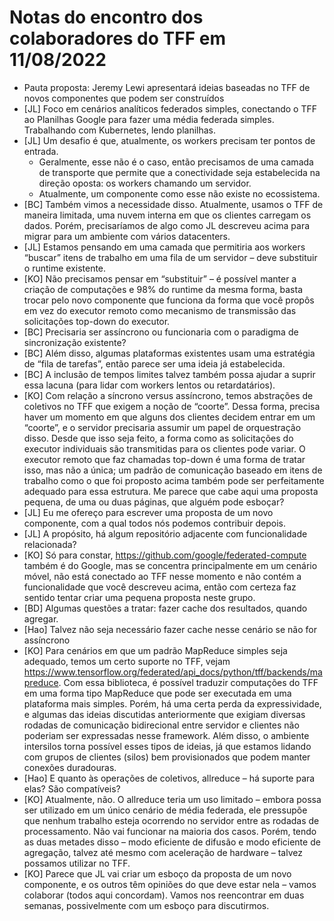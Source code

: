 # Notas do encontro dos colaboradores do TFF em 11/08/2022

- Pauta proposta: Jeremy Lewi apresentará ideias baseadas no TFF de novos componentes que podem ser construídos
- [JL] Foco em cenários analíticos federados simples, conectando o TFF ao Planilhas Google para fazer uma média federada simples. Trabalhando com Kubernetes, lendo planilhas.
- [JL] Um desafio é que, atualmente, os workers precisam ter pontos de entrada.
    - Geralmente, esse não é o caso, então precisamos de uma camada de transporte que permite que a conectividade seja estabelecida na direção oposta: os workers chamando um servidor.
    - Atualmente, um componente como esse não existe no ecossistema.
- [BC] Também vimos a necessidade disso. Atualmente, usamos o TFF de maneira limitada, uma nuvem interna em que os clientes carregam os dados. Porém, precisaríamos de algo como JL descreveu acima para migrar para um ambiente com vários datacenters.
- [JL] Estamos pensando em uma camada que permitiria aos workers “buscar” itens de trabalho em uma fila de um servidor – deve substituir o runtime existente.
- [KO] Não precisamos pensar em “substituir” – é possível manter a criação de computações e 98% do runtime da mesma forma, basta trocar pelo novo componente que funciona da forma que você propôs em vez do executor remoto como mecanismo de transmissão das solicitações top-down do executor.
- [BC] Precisaria ser assíncrono ou funcionaria com o paradigma de sincronização existente?
- [BC] Além disso, algumas plataformas existentes usam uma estratégia de “fila de tarefas”, então parece ser uma ideia já estabelecida.
- [BC] A inclusão de tempos limites talvez também possa ajudar a suprir essa lacuna (para lidar com workers lentos ou retardatários).
- [KO] Com relação a síncrono versus assíncrono, temos abstrações de coletivos no TFF que exigem a noção de “coorte”. Dessa forma, precisa haver um momento em que alguns dos clientes decidem entrar em um “coorte”, e o servidor precisaria assumir um papel de orquestração disso. Desde que isso seja feito, a forma como as solicitações do executor individuais são transmitidas para os clientes pode variar. O executor remoto que faz chamadas top-down é uma forma de tratar isso, mas não a única; um padrão de comunicação baseado em itens de trabalho como o que foi proposto acima também pode ser perfeitamente adequado para essa estrutura. Me parece que cabe aqui uma proposta pequena, de uma ou duas páginas, que alguém pode esboçar?
- [JL] Eu me ofereço para escrever uma proposta de um novo componente, com a qual todos nós podemos contribuir depois.
- [JL] A propósito, há algum repositório adjacente com funcionalidade relacionada?
- [KO] Só para constar, https://github.com/google/federated-compute também é do Google, mas se concentra principalmente em um cenário móvel, não está conectado ao TFF nesse momento e não contém a funcionalidade que você descreveu acima, então com certeza faz sentido tentar criar uma pequena proposta neste grupo.
- [BD] Algumas questões a tratar: fazer cache dos resultados, quando agregar.
- [Hao] Talvez não seja necessário fazer cache nesse cenário se não for assíncrono
- [KO] Para cenários em que um padrão MapReduce simples seja adequado, temos um certo suporte no TFF, vejam https://www.tensorflow.org/federated/api_docs/python/tff/backends/mapreduce. Com essa biblioteca, é possível traduzir computações do TFF em uma forma tipo MapReduce que pode ser executada em uma plataforma mais simples. Porém, há uma certa perda da expressividade, e algumas das ideias discutidas anteriormente que exigiam diversas rodadas de comunicação bidirecional entre servidor e clientes não poderiam ser expressadas nesse framework. Além disso, o ambiente intersilos torna possível esses tipos de ideias, já que estamos lidando com grupos de clientes (silos) bem provisionados que podem manter conexões duradouras.
- [Hao] E quanto às operações de coletivos, allreduce – há suporte para elas? São compatíveis?
- [KO] Atualmente, não. O allreduce teria um uso limitado – embora possa ser utilizado em um único cenário de média federada, ele pressupõe que nenhum trabalho esteja ocorrendo no servidor entre as rodadas de processamento. Não vai funcionar na maioria dos casos. Porém, tendo as duas metades disso – modo eficiente de difusão e modo eficiente de agregação, talvez até mesmo com aceleração de hardware – talvez possamos utilizar no TFF.
- [KO] Parece que JL vai criar um esboço da proposta de um novo componente, e os outros têm opiniões do que deve estar nela – vamos colaborar (todos aqui concordam). Vamos nos reencontrar em duas semanas, possivelmente com um esboço para discutirmos.
